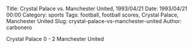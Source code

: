Title: Crystal Palace vs. Manchester United, 1993/04/21
Date: 1993/04/21 00:00
Category: sports
Tags: football, football scores, Crystal Palace, Manchester United
Slug: crystal-palace-vs-manchester-united
Author: carbonero


Crystal Palace 0 - 2 Manchester United
